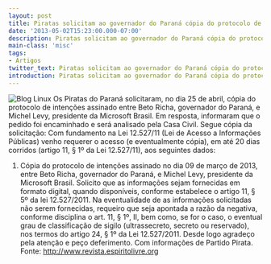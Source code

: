 ```yaml
---
layout: post
title: Piratas solicitam ao governador do Paraná cópia do protocolo de intenções assin...
date: '2013-05-02T15:23:00.000-07:00'
description: Piratas solicitam ao governador do Paraná cópia do protocolo de intenções assinado
main-class: 'misc'
tags:
- Artigos
twitter_text: Piratas solicitam ao governador do Paraná cópia do protocolo de intenções assinado
introduction: Piratas solicitam ao governador do Paraná cópia do protocolo de intenções assinado
---
```

 
    
      
![Blog Linux](http://www.revista.espiritolivre.org/wp-content/uploads/2013/04/09-04-2013_Bandeira-do-Parana.jpg "Blog Linux")
Os Piratas do Paraná solicitaram, no dia 25 de abril, cópia do  protocolo de intenções assinado entre Beto Richa, governador do Paraná, e  Michel Levy, presidente da Microsoft Brasil. Em resposta, informaram  que o pedido foi encaminhado e será analisado pela Casa Civil.
 Segue cópia da solicitação:
 Com fundamento na Lei 12.527/11 (Lei de Acesso a Informações Públicas) venho requerer o acesso (e eventualmente  cópia), em até 20 dias corridos (artigo 11, § 1º da Lei 12.527/11), aos  seguintes dados:
 1. Cópia do protocolo de intenções assinado no dia 09 de  março de 2013, entre Beto Richa, governador do Paraná, e Michel Levy,  presidente da Microsoft Brasil.
 Solicito que as informações sejam fornecidas em formato digital,  quando disponíveis, conforme estabelece o artigo 11, § 5º da lei  12.527/2011.
 Na eventualidade de as informações solicitadas não serem  fornecidas, requeiro que seja apontada a razão da negativa, conforme  disciplina o art. 11, § 1º, II, bem como, se for o caso, o eventual grau  de classificação de sigilo (ultrassecreto, secreto ou reservado), nos termos do artigo 24, § 1º da Lei 12.527/2011.
 Desde logo agradeço pela atenção e peço deferimento.
 Com informações de Partido Pirata.
Fonte: http://www.revista.espiritolivre.org
